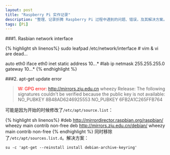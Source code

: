 ```yaml
---
layout: post
title: "Raspberry Pi 实作记录"
description: "整理、记录折腾 Raspberry Pi 过程中遇到的问题、错误，及其解决方案。"
tags: [Pi]
---
```


###1. Rasbian network interface

{% highlight sh linenos%}
sudo leafpad /etc/network/interface # vim & vi are dead...

auto eth0
iface eth0 inet static
	address 10.*.*.* #lab ip
	netmask	255.255.255.0
	gateway	10.*.*.*
{% endhighlight %}


###2. apt-get update error
 
> <span style='color:red'>W: GPG error: </span>http://mirrors.zju.edu.cn wheezy Release: 
> The following signatures couldn't be verified because the public key is not available: 
> NO_PUBKEY 8B48AD6246925553 NO_PUBKEY 6FB2A1C265FFB764

可能是因为开始的时候修改了`/etc/apt/source.list`：

{% highlight sh linenos%}
#deb http://mirrordirector.raspbian.org/raspbian/ wheezy main contrib non-free
deb http://mirrors.zju.edu.cn/debian/ wheezy main contrib non-free
{% endhighlight %}
同时移除了`/etc/apt/sources.list.d`。解决方案：

`su -c 'apt-get --reinstall install debian-archive-keyring'`